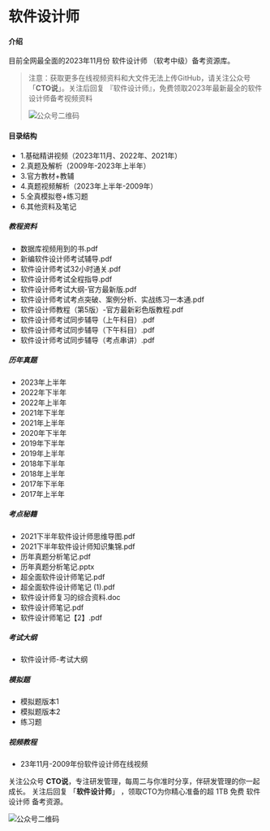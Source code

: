 # 软件设计师

#### 介绍
目前全网最全面的2023年11月份 软件设计师 （软考中级）备考资源库。

> 注意：获取更多在线视频资料和大文件无法上传GitHub，请关注公众号「**CTO说**」。关注后回复  『软件设计师』，免费领取2023年最新最全的软件设计师备考视频资料
>
> ![公众号二维码](https://cdn-static.uoko.com/qrcode.jpg)


#### 目录结构
 - 1.基础精讲视频（2023年11月、2022年、2021年）
 - 2.真题及解析（2009年-2023年上半年）
 - 3.官方教材+教辅
 - 4.真题视频解析（2023年上半年-2009年）
 - 5.全真模拟卷+练习题
 - 6.其他资料及笔记

##### 教程资料
 - 数据库视频用到的书.pdf
 - 新编软件设计师考试辅导.pdf
 - 软件设计师考试32小时通关.pdf
 - 软件设计师考试全程指导.pdf
 - 软件设计师考试大纲-官方最新版.pdf
 - 软件设计师考试考点突破、案例分析、实战练习一本通.pdf
 - 软件设计师教程（第5版）-官方最新彩色版教程.pdf
 - 软件设计师考试同步辅导（上午科目）.pdf
 - 软件设计师考试同步辅导（下午科目）.pdf
 - 软件设计师考试同步辅导（考点串讲）.pdf

##### 历年真题
 - 2023年上半年
 - 2022年下半年
 - 2022年上半年
 - 2021年下半年
 - 2021年上半年
 - 2020年下半年
 - 2019年下半年
 - 2019年上半年
 - 2018年下半年
 - 2018年上半年
 - 2017年下半年
 - 2017年上半年
   
##### 考点秘籍
 - 2021下半年软件设计师思维导图.pdf
 - 2021下半年软件设计师知识集锦.pdf
 - 历年真题分析笔记.pdf
 - 历年真题分析笔记.pptx
 - 超全面软件设计师笔记.pdf
 - 超全面软件设计师笔记 (1).pdf
 - 软件设计师复习的综合资料.doc
 - 软件设计师笔记.pdf
 - 软件设计师笔记【2】.pdf
 
##### 考试大纲
 - 软件设计师-考试大纲
 
##### 模拟题
 - 模拟题版本1
 - 模拟题版本2
 - 练习题
 
##### 视频教程
 - 23年11月-2009年份软件设计师在线视频
 

关注公众号 **CTO说**，专注研发管理，每周二与你准时分享，伴研发管理的你一起成长。
关注后回复 「**软件设计师**」 ，领取CTO为你精心准备的超 1TB 免费 软件设计师 备考资源。


![公众号二维码](https://cdn-static.uoko.com/qrcode.jpg)
